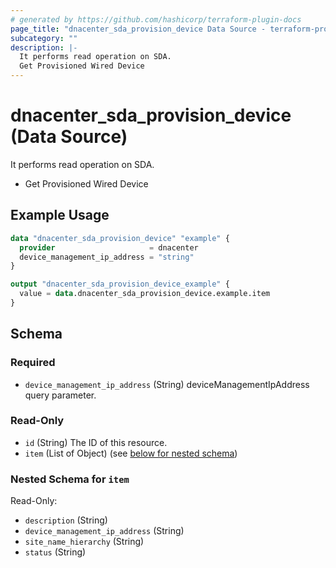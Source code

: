 ```yaml
---
# generated by https://github.com/hashicorp/terraform-plugin-docs
page_title: "dnacenter_sda_provision_device Data Source - terraform-provider-dnacenter"
subcategory: ""
description: |-
  It performs read operation on SDA.
  Get Provisioned Wired Device
---
```


# dnacenter_sda_provision_device (Data Source)

It performs read operation on SDA.

- Get Provisioned Wired Device

## Example Usage

```terraform
data "dnacenter_sda_provision_device" "example" {
  provider                     = dnacenter
  device_management_ip_address = "string"
}

output "dnacenter_sda_provision_device_example" {
  value = data.dnacenter_sda_provision_device.example.item
}
```

<!-- schema generated by tfplugindocs -->
## Schema

### Required

- `device_management_ip_address` (String) deviceManagementIpAddress query parameter.

### Read-Only

- `id` (String) The ID of this resource.
- `item` (List of Object) (see [below for nested schema](#nestedatt--item))

<a id="nestedatt--item"></a>
### Nested Schema for `item`

Read-Only:

- `description` (String)
- `device_management_ip_address` (String)
- `site_name_hierarchy` (String)
- `status` (String)
